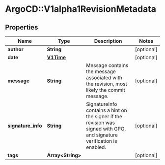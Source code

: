 # ArgoCD::V1alpha1RevisionMetadata

## Properties
Name | Type | Description | Notes
------------ | ------------- | ------------- | -------------
**author** | **String** |  | [optional] 
**date** | [**V1Time**](V1Time.md) |  | [optional] 
**message** | **String** | Message contains the message associated with the revision, most likely the commit message. | [optional] 
**signature_info** | **String** | SignatureInfo contains a hint on the signer if the revision was signed with GPG, and signature verification is enabled. | [optional] 
**tags** | **Array&lt;String&gt;** |  | [optional] 


